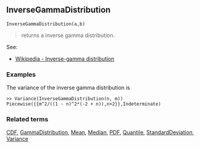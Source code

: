 ## InverseGammaDistribution

```
InverseGammaDistribution(a,b)
```

> returns a inverse gamma distribution.
    
See:  
* [Wikipedia - Inverse-gamma distribution](https://en.wikipedia.org/wiki/Inverse-gamma_distribution)

 
### Examples

The variance of the inverse gamma distribution is

```
>> Variance(InverseGammaDistribution(n, m)) 
Piecewise({{m^2/((1 - n)^2*(-2 + n)),n>2}},Indeterminate)
```

### Related terms 
[CDF](CDF.md), [GammaDistribution](GammaDistribution.md), [Mean](Mean.md), [Median](Median.md), [PDF](PDF.md), [Quantile](Quantile.md), [StandardDeviation](StandardDeviation.md), [Variance](Variance.md) 
